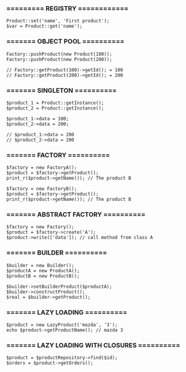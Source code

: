 ### ========= REGISTRY ============
```
Product::set('name', 'First product');
$var = Product::get('name');
```
### ======= OBJECT POOL ==========
```
Factory::pushProduct(new Product(100));
Factory::pushProduct(new Product(200));

// Factory::getProduct(100)->getId(); = 100
// Factory::getProduct(200)->getId(); = 200
```
### ======= SINGLETON ==========
```
$product_1 = Product::getInstance();
$product_2 = Product::getInstance();

$product_1->data = 100;
$product_2->data = 200;

// $product_1->data = 200
// $product_2->data = 200
```
### ======= FACTORY ==========
```
$factory = new FactoryA();
$product = $factory->getProduct();
print_r($product->getName()); // The product B

$factory = new FactoryB();
$product = $factory->getProduct();
print_r($product->getName()); // The product B
```
### ======= ABSTRACT FACTORY ==========
```
$factory = new Factory();
$product = $factory->create('A');
$product->write(['data']); // call method from class A
```
### ======= BUILDER ==========
```
$builder = new Builder();
$productA = new ProductA();
$productB = new ProductB();

$builder->setBuilderProduct($productA);
$builder->constructProduct();
$real = $builder->getProduct();
```
### ======= LAZY LOADING ==========
```
$product = new LazyProduct('mazda', '3');
echo $product->getProductName(); // mazda 3 
```
### ======= LAZY LOADING WITH CLOSURES ==========
```
$product = $productRepository->find($id);
$orders = $product->getOrders();
```
